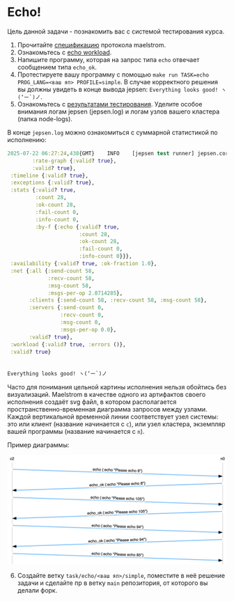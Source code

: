 # Echo!

Цель данной задачи - познакомить вас с системой тестирования курса.

1. Прочитайте [спецификацию](../../maelstrom/doc/protocol.md) протокола maelstrom.
2. Ознакомьтесь с [echo workload](../../maelstrom/doc/workloads.md).
3. Напишите программу, которая на запрос типа `echo` отвечает сообщением типа `echo_ok`.
4. Протестируете вашу программу с помощью `make run TASK=echo PROG_LANG=<ваш яп> PROFILE=simple`.
   В случае корректного решения вы должны увидеть в конце вывода jepsen: ``Everything looks good! ヽ(‘ー`)ノ``.
5. Ознакомьтесь с [результатами тестирования](../../maelstrom/doc/results.md). Уделите особое внимания логам jepsen (jepsen.log) и логам узлов вашего кластера (папка node-logs).

В конце `jepsen.log` можно ознакомиться с суммарной статистикой по исполнению:

```clj
2025-07-22 06:27:24,438{GMT}	INFO	[jepsen test runner] jepsen.core: {:perf {:latency-graph {:valid? true},
        :rate-graph {:valid? true},
        :valid? true},
 :timeline {:valid? true},
 :exceptions {:valid? true},
 :stats {:valid? true,
         :count 28,
         :ok-count 28,
         :fail-count 0,
         :info-count 0,
         :by-f {:echo {:valid? true,
                       :count 28,
                       :ok-count 28,
                       :fail-count 0,
                       :info-count 0}}},
 :availability {:valid? true, :ok-fraction 1.0},
 :net {:all {:send-count 58,
             :recv-count 58,
             :msg-count 58,
             :msgs-per-op 2.0714285},
       :clients {:send-count 58, :recv-count 58, :msg-count 58},
       :servers {:send-count 0,
                 :recv-count 0,
                 :msg-count 0,
                 :msgs-per-op 0.0},
       :valid? true},
 :workload {:valid? true, :errors ()},
 :valid? true}


Everything looks good! ヽ(‘ー`)ノ
```

Часто для понимания цельной картины исполнения нельзя обойтись без визуализаций. Maelstrom в качестве одного из артифактов своего исполнения создаёт svg файл, в котором располагается пространственно-временная диаграмма запросов между узлами. Каждой вертикальной временной линии соответствует узел системы: это или клиент (название начинается с `c`), или узел кластера, экземпляр вашей программы (название начинается с `n`).

Пример диаграммы:

![image info](./lamport.png)

6. Создайте ветку `task/echo/<ваш яп>/simple`, поместите в неё решение задачи и сделайте пр в ветку `main` репозитория, от которого вы делали форк.

